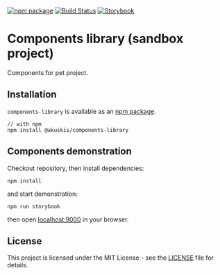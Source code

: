 [![npm package](https://img.shields.io/npm/v/@akuskis/components-library/latest.svg)](https://www.npmjs.com/package/@akuskis/components-library)
[![Build Status](https://travis-ci.org/akuskis/components-library.svg?branch=master)](https://travis-ci.org/akuskis/components-library)
[![Storybook](https://github.com/storybooks/press/blob/master/badges/storybook.svg)](https://akuskis.github.io/components-library)

# Components library (sandbox project)

Components for pet project.

## Installation

`components-library` is available as an [npm package](https://www.npmjs.com/package/@akuskis/components-library).

```
// with npm
npm install @akuskis/components-library
```

## Components demonstration

Checkout repository, then install dependencies:

`npm install`

and start demonstration:

`npm run storybook`

then open [localhost:9000](http://127.0.0.1:9000) in your browser.

## License

This project is licensed under the MIT License - see the [LICENSE](LICENSE) file for details.
